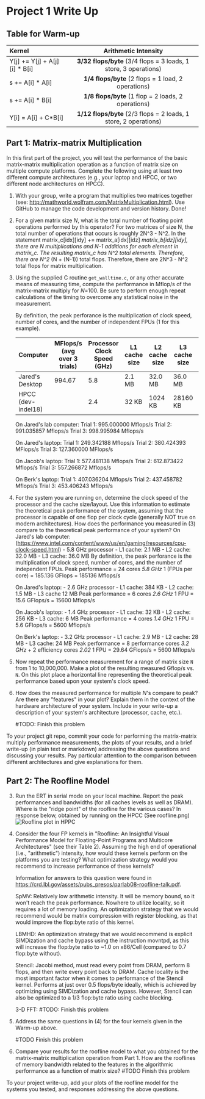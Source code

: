 # Project 1 Write Up

## Table for Warm-up

| Kernel | Arithmetic Intensity |
| :---   | :---:                |
| Y[j] += Y[j] + A[j][i] * B[i] | **3/32 flops/byte** (3/4 flops = 3 loads, 1 store, 3 operations) |
| s += A[i] * A[i] | **1/4 flops/byte** (2 flops = 1 load, 2 operations) |
| s += A[i] * B[i] | **1/8 flops/byte** (1 flop = 2 loads, 2 operations) |
| Y[i] = A[i] + C*B[i] | **1/12 flops/byte** (2/3 flops = 2 loads, 1 store, 2 operations) |

## Part 1: Matrix-matrix Multiplication

In this first part of the project, you will test the performance of the basic matrix-matrix multiplication operation as a function of matrix size on multiple compute platforms. Complete the following using at least two different compute architectures (e.g., your laptop and HPCC, or two different node architectures on HPCC).

1. With your group, write a program that multiplies two matrices together (see: <http://mathworld.wolfram.com/MatrixMultiplication.html>). Use GitHub to manage the code development and version history.
    Done!

2. For a given matrix size _N_, what is the total number of floating point operations performed by this operator?
    For two matrices of size N, the total number of operations that occurs is roughly 2N^3 - N^2. In the statement matrix_c[idx][idy] += matrix_a[idx][idz] _matrix_b[idz][idy], there are N multiplications and N-1 additions for each element in matrix_c. The resulting matrix_c has N^2 total elements. Therefore, there are N^2_ (N + (N-1)) total flops. Therefore, there are 2N^3 - N^2 total flops for matrix multiplication.

3. Using the supplied C routine `get_walltime.c`, or any other accurate means of measuring time, compute the performance in Mflop/s of the matrix-matrix multiply for _N_=100\. Be sure to perform enough repeat calculations of the timing to overcome any statistical noise in the measurement.

     By definition, the peak perforance is the multiplication of clock speed, number of cores, and the number of independent FPUs (1 for this example).

    | Computer            | MFlops/s (avg over 3 trials) | Processor Clock Speed (GHz) | L1 cache size | L2 cache size | L3 cache size | Number of cores | Peak Performance (Gflops/s) |
    |---------------------|------------------------------|-----------------------------|---------------|---------------|---------------|-----------------|-----------------------------|
    | Jared's Desktop     |            994.67            |             5.8             |      2.1 MB   |     32.0 MB   |      36.0 MB  |       24        |              139.2          |
    | HPCC (dev-indel18)  |                              |             2.4             |      32 KB    |     1024 KB   |     28160 KB  |       20        |               48.0          |
    


    On Jared's lab computer:
        Trial 1: 995.000000 Mflops/s
        Trial 2: 991.035857 Mflops/s
        Trial 3: 998.995984 Mflops/s

    On Jared's laptop:
        Trial 1: 249.342188 Mflops/s
        Trial 2: 380.424393 MFlops/s
        Trial 3: 127.360000 MFlops/s

    On Jacob's laptop:
        Trial 1: 577.481138 Mflops/s
        Trial 2: 612.873422 Mflops/s
        Trial 3: 557.266872 Mflops/s

    On Berk's laptop:
        Trial 1: 407.036204 Mflops/s
        Trial 2: 437.458782 Mflops/s
        Trial 3: 453.406243 Mflops/s

4. For the system you are running on, determine the clock speed of the processor and the cache size/layout. Use this information to estimate the theoretical peak performance of the system, assuming that the processor is capable of one flop per clock cycle (generally NOT true on modern architectures). How does the performance you measured in (3) compare to the theoretical peak performance of your system?
    On Jared's lab computer: (<https://www.intel.com/content/www/us/en/gaming/resources/cpu-clock-speed.html>)
        - 5.8 GHz processor
        - L1 cache: 2.1 MB
        - L2 cache: 32.0 MB
        - L3 cache: 36.0 MB
    By definition, the peak perforance is the multiplication of clock speed, number of cores, and the number of independent FPUs.
    Peak performance = 24 cores _5.8 GHz_ 1 (FPUs per core)  = 185.136 GFlops = 185136 Mflops/s

    On Jared's laptop:
        - 2.6 GHz processor
        - L1 cache: 384 KB
        - L2 cache: 1.5 MB
        - L3 cache 12 MB
    Peak performance = 6 cores _2.6 GHz_ 1 FPU = 15.6 GFlops/s = 15600 Mflops/s

    On Jacob's laptop:
        - 1.4 GHz processor
        - L1 cache: 32 KB
        - L2 cache: 256 KB
        - L3 cache: 6 MB
    Peak performance = 4 cores _1.4 GHz_ 1 FPU = 5.6 GFlops/s = 5600 Mflops/s

    On Berk's laptop:
        - 3.2 GHz processor
        - L1 cache: 2.9 MB
        - L2 cache: 28 MB
        - L3 cache: 24 MB
    Peak performance = 8 performance cores _3.2 GHz_ + 2 efficiency cores _2.02_ 1 FPU = 29.64 GFlops/s = 5600 Mflops/s

5. Now repeat the performance measurement for a range of matrix size `N` from 1 to 10,000,000. Make a plot of the resulting measured Gflop/s vs. `N`. On this plot place a horizontal line representing the theoretical peak performance based upon your system's clock speed.

6. How does the measured performance for multiple _N_'s compare to peak? Are there any "features" in your plot? Explain them in the context of the hardware architecture of your system. Include in your write-up a description of your system's architecture (processor, cache, etc.).

    #TODO: Finish this problem

To your project git repo, commit your code for performing the matrix-matrix multiply performance measurements, the plots of your results, and a brief write-up (in plain text or markdown) addressing the above questions and discussing your results. Pay particular attention to the comparison between different architectures and give explanations for them.

## Part 2: The Roofline Model

3. Run the ERT in serial mode on your local machine. Report the peak performances and bandwidths (for all caches levels as well as DRAM). Where is the "ridge point" of the roofline for the various cases?
    In response below, obtained by running on the HPCC (See roofline.png)
    ![Roofline plot in HPPC](rooflineHPPC_Team8.png)

4. Consider the four FP kernels in "Roofline: An Insightful Visual Performance Model for Floating-Point Programs and Multicore Architectures" (see their Table 2). Assuming the high end of operational (i.e., "arithmetic") intensity, how would these kernels perform on the platforms you are testing? What optimization strategy would you recommend to increase performance of these kernels?

    Information for answers to this question were found in <https://crd.lbl.gov/assets/pubs_presos/parlab08-roofline-talk.pdf>.

    SpMV: Relatively low arithmetic intensity. It will be memory bound, so it won't reach the peak performance. Nowhere to utilize locality, so it requires a lot of memory loading. An optimization strategy that we would recommend would be matrix compression with register blocking, as that would improve the flop:byte ratio of this kernel.

    LBMHD: An optimization strategy that we would recommend is explicit SIMDization and cache bypass using the instruction movntpd, as this will increase the flop:byte ratio to ~1.0 on x86/Cell (compared to 0.7 flop:byte without).

    Stencil: Jacobi method, must read every point from DRAM, perform 8 flops, and then write every point back to DRAM. Cache locality is the most important factor when it comes to performance of the Stencil kernel. Performs at just over 0.5 flops/byte ideally, which is achieved by optimizing using SIMDization and cache bypass. However, Stencil can also be optimized to a 1/3 flop:byte ratio using cache blocking.

    3-D FFT: #TODO: Finish this problem

5. Address the same questions in (4) for the four kernels given in the Warm-up above.

    #TODO Finish this problem

6. Compare your results for the roofline model to what you obtained for the matrix-matrix multiplication operation from Part 1. How are the rooflines of memory bandwidth related to the features in the algorithmic performance as a function of matrix size?
    #TODO Finish this problem

To your project write-up, add your plots of the roofline model for the systems you tested, and responses addressing the above questions.
